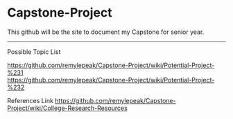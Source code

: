 # Capstone-Project

This github will be the site to document my Capstone for senior year. 

________________________________________________________________________
Possible Topic List 
                       
https://github.com/remylepeak/Capstone-Project/wiki/Potential-Project-%231                        
https://github.com/remylepeak/Capstone-Project/wiki/Potential-Project-%232

References Link
https://github.com/remylepeak/Capstone-Project/wiki/College-Research-Resources
